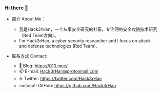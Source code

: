 ### Hi there 👋

* 简介 About Me：

  - 我是Hack3rHan，一个从事安全研究的社畜，专注网络安全攻防技术研究（Red Team方向）。
  - I'm Hack3rHan, a cyber security researcher and I focus on attack and defense technologies (Red Team).
* 联系方式 Contact:
  - :bookmark: Blog: https://010.moe/
  - :mailbox: E-mail: Hack3rHan@protonmail.com
  - :airplane: Twitter: https://twitter.com/Hack3rHan
  - :octocat: GitHub: https://github.com/Hack3rHan
